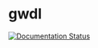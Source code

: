 # gwdl

[![Documentation Status](https://readthedocs.org/projects/pip/badge/?version=stable)](http://pip.pypa.io/en/stable/?badge=stable)

